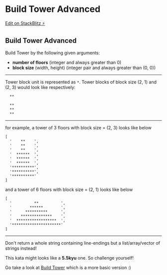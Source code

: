 # Build Tower Advanced

[Edit on StackBlitz ⚡️](https://stackblitz.com/edit/build-tower-advanced-2)

<div class="markdown prose max-w-none mb-8" id="description"><h2 id="build-tower-advanced">Build Tower Advanced</h2>
<p>Build Tower by the following given arguments:<br></p>
<ul>
<li><strong>number of floors</strong> (integer and always greater than 0)<br></li>
<li><strong>block size</strong> (width, height) (integer pair and always greater than (0, 0))</li>
</ul>
<hr>
<p>Tower block unit is represented as <code>*</code>. Tower blocks of block size (2, 1) and (2, 3) would look like respectively:</p>
<pre><code>  **
</code></pre>
<pre><code>  **
  **
  **
</code></pre>
<hr>
<p>for example, a tower of 3 floors with block size = (2, 3) looks like below</p>
<pre><code>[
  '    **    ',
  '    **    ',
  '    **    ',
  '  ******  ',
  '  ******  ',
  '  ******  ',
  '**********',
  '**********',
  '**********'
]
</code></pre>
<p>and a tower of 6 floors with block size = (2, 1) looks like below</p>
<pre><code>[
  '          **          ', 
  '        ******        ', 
  '      **********      ', 
  '    **************    ', 
  '  ******************  ', 
  '**********************'
]
</code></pre>
<hr>
<p>Don't return a whole string containing line-endings but a list/array/vector of strings instead!</p>
<p>This kata might looks like a <strong>5.5kyu</strong> one. So challenge yourself!</p>
<p>Go take a look at <a href="https://www.codewars.com/kata/576757b1df89ecf5bd00073b" data-turbolinks="false" target="_blank">Build Tower</a> which is a more basic version :)</p>
</div>
